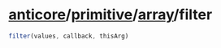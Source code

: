 # [anticore](../../../../../#reference)/[primitive](../../#reference)/[array](../#reference)/<a name="reference">filter</a>

```js
filter(values, callback, thisArg)
```
